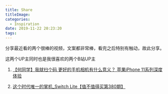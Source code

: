 ```yaml
---
title: Share
titleImage:
categories:
  - Inspiration
date: 2019-11-22 20:23:20
tags:
---
```

分享最近看的两个很棒的视频，文案都非常棒，看完之后特别有触动，故此分享。

这两个UP主同时也是我很喜欢的两个B站UP主

1. [【何同学】我就扫个码 更好的手机相机有什么意义？ 苹果iPhone 11系列深度体验](https://www.bilibili.com/video/av74166406)

2. [这个时代唯一的掌机_Switch Lite【值不值得买第380期】](https://www.bilibili.com/video/av71263448)
